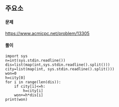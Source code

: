 ## 주요소

#### 문제
https://www.acmicpc.net/problem/13305

#### 풀이
``` python3
import sys
n=int(sys.stdin.readline())
dis=list(map(int,sys.stdin.readline().split()))
city=list(map(int, sys.stdin.readline().split()))
won=0
h=city[0]
for i in range(len(dis)):
    if city[i]<=h:
        h=city[i]
    won+=h*dis[i]
print(won)
```
